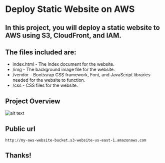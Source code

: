 # Deploy Static Website on AWS

## In this project, you will deploy a static website to AWS using S3, CloudFront, and IAM.

## The files included are: 

* index.html - The Index document for the website.
* /img - The background image file for the website.
* /vendor - Bootssrap CSS framework, Font, and JavaScript libraries needed for the website to function.
* /css - CSS files for the website.

## Project Overview

![alt text](https://github.com/OmarKhalil10/ALX-Cloud-Developer-ND-Udacity/blob/main/Deploy%20a%20static%20website%20on%20AWS/project%20walk-through%20images/Bucket.png "Logo Title Text 1")

## Public url

`http://my-aws-website-bucket.s3-website-us-east-1.amazonaws.com`

## Thanks!
